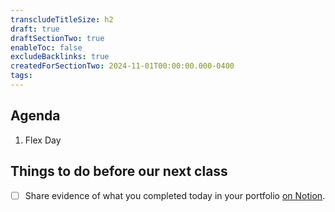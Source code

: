 ```yaml
---
transcludeTitleSize: h2
draft: true
draftSectionTwo: true
enableToc: false
excludeBacklinks: true
createdForSectionTwo: 2024-11-01T00:00:00.000-0400
tags:
---
```

## Agenda
1. Flex Day
## Things to do before our next class
- [ ] Share evidence of what you completed today in your portfolio [on Notion](https://notion.so).